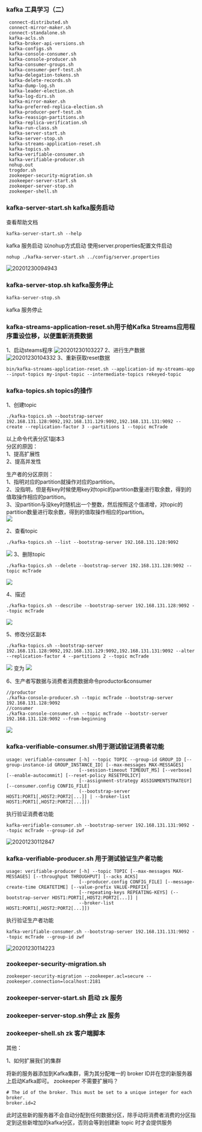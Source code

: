 ### kafka 工具学习（二）
```
 connect-distributed.sh
 connect-mirror-maker.sh
 connect-standalone.sh
 kafka-acls.sh
 kafka-broker-api-versions.sh
 kafka-configs.sh
 kafka-console-consumer.sh
 kafka-console-producer.sh
 kafka-consumer-groups.sh
 kafka-consumer-perf-test.sh
 kafka-delegation-tokens.sh
 kafka-delete-records.sh
 kafka-dump-log.sh
 kafka-leader-election.sh
 kafka-log-dirs.sh
 kafka-mirror-maker.sh
 kafka-preferred-replica-election.sh
 kafka-producer-perf-test.sh
 kafka-reassign-partitions.sh
 kafka-replica-verification.sh
 kafka-run-class.sh
 kafka-server-start.sh
 kafka-server-stop.sh
 kafka-streams-application-reset.sh
 kafka-topics.sh
 kafka-verifiable-consumer.sh
 kafka-verifiable-producer.sh
 nohup.out
 trogdor.sh
 zookeeper-security-migration.sh
 zookeeper-server-start.sh
 zookeeper-server-stop.sh
 zookeeper-shell.sh
```
### kafka-server-start.sh kafka服务启动
查看帮助文档
```
kafka-server-start.sh --help
```
kafka 服务启动 以nohup方式启动 使用server.properties配置文件启动
```
nohup ./kafka-server-start.sh ../config/server.properties
```
![20201230094943](https://github.com/weifangZ/image/image20201230094943.png)

### kafka-server-stop.sh kafka服务停止

```
kafka-server-stop.sh 
```
kafka 服务停止
### kafka-streams-application-reset.sh用于给Kafka Streams应用程序重设位移，以便重新消费数据
1、启动steams程序
![20201230103227](https://github.com/weifangZ/image/image20201230103227.png)
2、进行生产数据
![20201230104332](https://github.com/weifangZ/image/image20201230104332.png)
3、重新获取reset数据
```
bin/kafka-streams-application-reset.sh --application-id my-streams-app --input-topics my-input-topic --intermediate-topics rekeyed-topic
```

### kafka-topics.sh topics的操作

1、创建topic
```
./kafka-topics.sh --bootstrap-server 192.168.131.128:9092,192.168.131.129:9092,192.168.131.131:9092 --create --replication-factor 3 --partitions 1 --topic mcTrade
```
以上命令代表分区1副本3\
分区的原因：\
1、提高扩展性\
2、提高并发性

生产者的分区原则：\
1、指明对应的partition就操作对应的partition。\
2、没指明，但是有key时候使用key对topic的partition数量进行取余数，得到的值取操作相应的partition。\
3、没partition与没key时随机出一个整数，然后按照这个值递增，对topic的partition数量进行取余数，得到的值取操作相应的partition。\
![](http://note.youdao.com/yws/public/resource/ffefb6fa5bca403ed5711d3e6aed479d/xmlnote/3A82DC842F2A4675BCB4249E58168D00/23460)

2、查看topic
```
./kafka-topics.sh --list --bootstrap-server 192.168.131.128:9092
```
![](http://note.youdao.com/yws/public/resource/ffefb6fa5bca403ed5711d3e6aed479d/xmlnote/E0BE9D583C454B139DA9D063172A9D59/23351)
3、删除topic
```
./kafka-topics.sh --delete --bootstrap-server 192.168.131.128:9092 --topic mcTrade
```
![](http://note.youdao.com/yws/public/resource/ffefb6fa5bca403ed5711d3e6aed479d/xmlnote/55160F3A36DF4FC1A74A875D8CE46152/23361)


4、描述
```
./kafka-topics.sh --describe --bootstrap-server 192.168.131.128:9092 --topic mcTrade
```
![](http://note.youdao.com/yws/public/resource/ffefb6fa5bca403ed5711d3e6aed479d/xmlnote/728A18674D094E0190A9E62E1A26CFE4/23368)

5、修改分区副本
```
./kafka-topics.sh --bootstrap-server 192.168.131.128:9092,192.168.131.129:9092,192.168.131.131:9092 --alter --replication-factor 4 --partitions 2 --topic mcTrade
```
![](http://note.youdao.com/yws/public/resource/ffefb6fa5bca403ed5711d3e6aed479d/xmlnote/C518E57A18184C6E850583D3ECA41B7C/23389)
变为
![](http://note.youdao.com/yws/public/resource/ffefb6fa5bca403ed5711d3e6aed479d/xmlnote/BF6B8AF12CA34CD99AA2E339BF998986/23393)

6、生产者写数据与消费者消费数据命令productor&consumer
```
//productor
./kafka-console-producer.sh --topic mcTrade --bootstrap-server 192.168.131.128:9092
//consumer
./kafka-console-consumer.sh --topic mcTrade --bootstr-server 192.168.131.128:9092 --from-beginning

```
![](http://note.youdao.com/yws/public/resource/ffefb6fa5bca403ed5711d3e6aed479d/xmlnote/6E1598CEA6F149B29C120175C4E0BE6B/23377)



### kafka-verifiable-consumer.sh用于测试验证消费者功能
```
usage: verifiable-consumer [-h] --topic TOPIC --group-id GROUP_ID [--group-instance-id GROUP_INSTANCE_ID] [--max-messages MAX-MESSAGES]
                           [--session-timeout TIMEOUT_MS] [--verbose] [--enable-autocommit] [--reset-policy RESETPOLICY]
                           [--assignment-strategy ASSIGNMENTSTRATEGY] [--consumer.config CONFIG_FILE]
                           (--bootstrap-server HOST1:PORT1[,HOST2:PORT2[...]] | --broker-list HOST1:PORT1[,HOST2:PORT2[...]])
```
执行验证消费者功能
```
kafka-verifiable-consumer.sh --bootstrap-server 192.168.131.131:9092 --topic mcTrade --group-id zwf
```
![20201230112847](https://github.com/weifangZ/accumulate/image20201230112847.png)

### kafka-verifiable-producer.sh 用于测试验证生产者功能
```
usage: verifiable-producer [-h] --topic TOPIC [--max-messages MAX-MESSAGES] [--throughput THROUGHPUT] [--acks ACKS]
                           [--producer.config CONFIG_FILE] [--message-create-time CREATETIME] [--value-prefix VALUE-PREFIX]
                           [--repeating-keys REPEATING-KEYS] (--bootstrap-server HOST1:PORT1[,HOST2:PORT2[...]] |
                           --broker-list HOST1:PORT1[,HOST2:PORT2[...]])

```
执行验证生产者功能
```
kafka-verifiable-consumer.sh --bootstrap-server 192.168.131.131:9092 --topic mcTrade --group-id zwf
```
![20201230114223](https://github.com/weifangZ/accumulate/image20201230114223.png)

### zookeeper-security-migration.sh
```
zookeeper-security-migration --zookeeper.acl=secure --zookeeper.connection=localhost:2181

```
### zookeeper-server-start.sh 启动 zk 服务
### zookeeper-server-stop.sh停止 zk 服务
### zookeeper-shell.sh zk 客户端脚本   


其他：

1、如何扩展我们的集群

将新的服务器添加到Kafka集群，需为其分配唯一的 broker ID并在您的新服务器上启动Kafka即可。 zookeeper 不需要扩展吗？
```
# The id of the broker. This must be set to a unique integer for each broker.
broker.id=2

```
此时这些新的服务器不会自动分配到任何数据分区，除手动将消费者消费的分区指定到这些新增加的kafka分区，否则会等到创建新 topic 时才会提供服务
